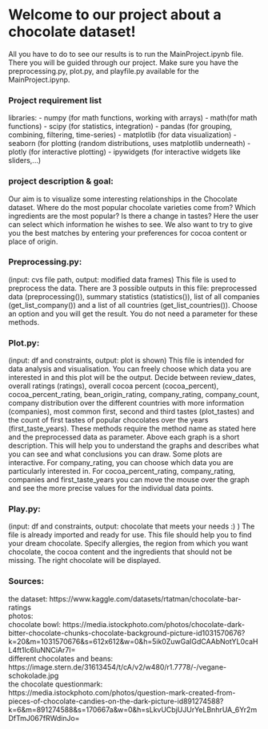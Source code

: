 <h1> Welcome to our project about a chocolate dataset! </h1>

All you have to do to see our results is to run the MainProject.ipynb file. There you will be guided through our project.
Make sure you have the preprocessing.py, plot.py, and playfile.py available for the MainProject.ipynp.

<h3>Project requirement list </h3>
libraries:
- numpy (for math functions, working with arrays)
- math(for math functions)
- scipy (for statistics, integration)
- pandas (for grouping, combining, filtering, time-series)
- matplotlib (for data visualization)
- seaborn (for plotting (random distributions, uses matplotlib underneath)
- plotly (for interactive plotting)
- ipywidgets (for interactive widgets like sliders,...)


<h3>project description & goal: </h3>
Our aim is to visualize some interesting relationships in the Chocolate dataset.
Where do the most popular chocolate varieties come from? Which ingredients are the most popular? Is there a change in tastes?
Here the user can select which information he wishes to see.
We also want to try to give you the best matches by entering your preferences for cocoa content or place of origin.


<h3>Preprocessing.py: </h3>
(input: cvs file path, output: modified data frames)
This file is used to preprocess the data.
There are 3 possible outputs in this file: preprocessed data (preprocessing()), summary statistics (statistics()), list of all companies (get_list_company()) and a list of all countries (get_list_countries()). Choose an option and you will get the result.
You do not need a parameter for these methods.

<h3>Plot.py: </h3>
(input: df and constraints, output: plot is shown)
This file is intended for data analysis and visualisation. You can freely choose which data you are interested in and this plot will be the output. Decide between review_dates, overall ratings (ratings), overall cocoa percent (cocoa_percent), cocoa_percent_rating, bean_origin_rating, company_rating, company_count, company distribution over the different countries with more information (companies), most common first, second and third tastes (plot_tastes) and the count of first tastes of popular chocolates over the years (first_taste_years). These methods require the method name as stated here and the preprocessed data as parameter. Above each graph is a short description. This will help you to understand the graphs and describes what you can see and what conclusions you can draw.
Some plots are interactive. For company_rating, you can choose which data you are particularly interested in. For cocoa_percent_rating, company_rating, companies and first_taste_years you can move the mouse over the graph and see the more precise values for the individual data points.

<h3>Play.py:  </h3>
(input: df and constraints, output: chocolate that meets your needs :) )
The file is already imported and ready for use.
This file should help you to find your dream chocolate. Specify allergies, the region from which you want chocolate, the cocoa content and the ingredients that should not be missing. The right chocolate will be displayed.


<h3>Sources: </h3>
the dataset: https://www.kaggle.com/datasets/rtatman/chocolate-bar-ratings   <br>
photos:  <br>
chocolate bowl: https://media.istockphoto.com/photos/chocolate-dark-bitter-chocolate-chunks-chocolate-background-picture-id1031570676?k=20&m=1031570676&s=612x612&w=0&h=5ik0ZuwGaIGdCAAbNotYL0caHL4ft1lc6luNNCiAr7I=   <br>
different chocolates and beans: https://image.stern.de/31613454/t/cA/v2/w480/r1.7778/-/vegane-schokolade.jpg   <br>
the chocolate questionmark: https://media.istockphoto.com/photos/question-mark-created-from-pieces-of-chocolate-candies-on-the-dark-picture-id891274588?k=6&m=891274588&s=170667a&w=0&h=sLkvUCbjUJUrYeLBnhrUA_6Yr2mDfTmJ067fRWdinJo=
